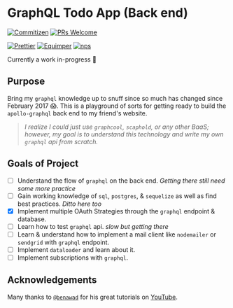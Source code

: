 # GraphQL Todo App (Back end)

[![Commitizen](https://img.shields.io/badge/commitizen-friendly-brightgreen.svg?style=flat-square)](http://commitizen.github.io/cz-cli/)
[![PRs Welcome](https://img.shields.io/badge/PRs-welcome-brightgreen.svg?style=flat-square)](https://github.com/rockchalkwushock/graphql-todo-backend/pulls)

[![Prettier](https://img.shields.io/badge/styled_with-prettier-ff69b4.svg?style=flat-square)](https://github.com/prettier/prettier)
[![Equimper](https://img.shields.io/badge/code%20style-equimper-blue.svg?style=flat-square)](https://github.com/EQuimper/eslint-config-equimper)
[![nps](https://img.shields.io/badge/scripts%20run%20with-nps-blue.svg?style=flat-square)](https://github.com/kentcdodds/nps)

Currently a work in-progress :construction_worker:

## Purpose

Bring my `graphql` knowledge up to snuff since so much has changed since February 2017 :scream:.
This is a playground of sorts for getting ready to build the `apollo-graphql` back end to my friend's website.

> _I realize I could just use `graphcool`, `scaphold`, or any other BaaS; however, my goal is to understand this technology and write my own `graphql` api from scratch._

## Goals of Project

- [ ] Understand the flow of `graphql` on the back end. _Getting there still need some more practice_
- [ ] Gain working knowledge of `sql`, `postgres`, & `sequelize` as well as find best practices. _Ditto here too_
- [x] Implement multiple OAuth Strategies through the `graphql` endpoint & database.
- [ ] Learn how to test `graphql` api. _slow but getting there_
- [ ] Learn & understand how to implement a mail client like `nodemailer` or `sendgrid` with `graphql` endpoint.
- [ ] Implement `dataloader` and learn about it.
- [ ] Implement subscriptions with `graphql`.

## Acknowledgements

Many thanks to [`@benawad`](https://github.com/benawad) for his great tutorials on [YouTube](https://www.youtube.com/playlist?list=PLN3n1USn4xlnXfLBuSMFcYM5yei4oxdxB).
